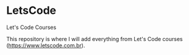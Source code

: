 # LetsCode
Let's Code Courses

This repository is where I will add everything from Let's Code courses (https://www.letscode.com.br).
